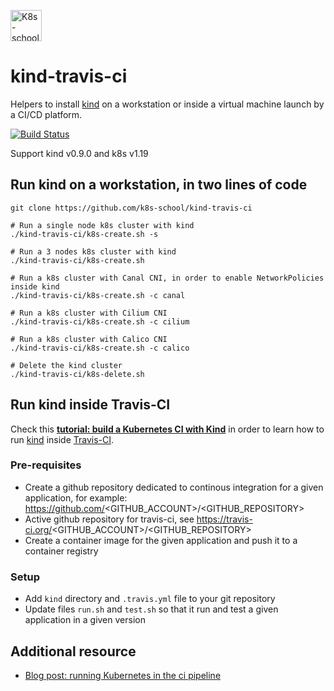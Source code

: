 [<img src="http://k8s-school.fr/images/logo.svg" alt="K8s-school Logo, expertise et formation Kubernetes" height="50" />](https://k8s-school.fr)

# kind-travis-ci

Helpers to install [kind] on a workstation or inside a virtual machine launch by a  CI/CD platform.

[![Build
Status](https://travis-ci.com/k8s-school/kind-travis-ci.svg?branch=master)](https://travis-ci.com/k8s-school/kind-travis-ci)

Support kind v0.9.0 and k8s v1.19

## Run kind on a workstation, in two lines of code

```shell
git clone https://github.com/k8s-school/kind-travis-ci

# Run a single node k8s cluster with kind
./kind-travis-ci/k8s-create.sh -s

# Run a 3 nodes k8s cluster with kind 
./kind-travis-ci/k8s-create.sh

# Run a k8s cluster with Canal CNI, in order to enable NetworkPolicies inside kind
./kind-travis-ci/k8s-create.sh -c canal

# Run a k8s cluster with Cilium CNI
./kind-travis-ci/k8s-create.sh -c cilium

# Run a k8s cluster with Calico CNI
./kind-travis-ci/k8s-create.sh -c calico

# Delete the kind cluster
./kind-travis-ci/k8s-delete.sh

```

## Run kind inside Travis-CI


Check this **[tutorial: build a Kubernetes CI with Kind](https://k8s-school.fr/resources/en/blog/k8s-ci/)** in order to learn how to run [kind](https://github.com/kubernetes-sigs/kind) inside [Travis-CI](https://travis-ci.org/k8s-school/kind-travis-ci).

### Pre-requisites

* Create a github repository dedicated to  continous integration for a given application, for example: https://github.com/<GITHUB_ACCOUNT>/<GITHUB_REPOSITORY>
* Active github repository for travis-ci, see https://travis-ci.org/<GITHUB_ACCOUNT>/<GITHUB_REPOSITORY>
* Create a container image for the given application and push it to a container registry
 
### Setup

* Add `kind` directory and `.travis.yml` file to your git repository
* Update files `run.sh` and `test.sh` so that it run and test a given application in a given version


[kind]:https://github.com/kubernetes-sigs/kind

## Additional resource

* [Blog post: running Kubernetes in the ci pipeline](https://www.loodse.com/blog/2019-03-12-running-kubernetes-in-the-ci-pipeline-/)
